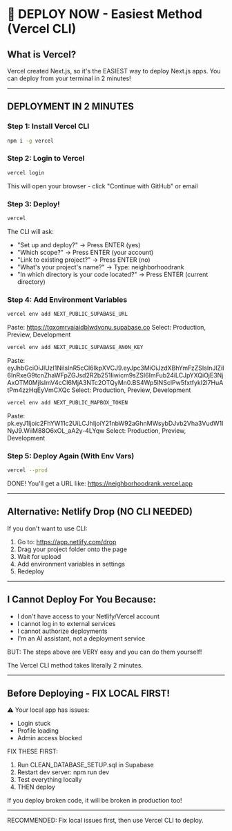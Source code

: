# 🚀 DEPLOY NOW - Easiest Method (Vercel CLI)

## What is Vercel?
Vercel created Next.js, so it's the EASIEST way to deploy Next.js apps.
You can deploy from your terminal in 2 minutes!

---

## DEPLOYMENT IN 2 MINUTES

### Step 1: Install Vercel CLI
```bash
npm i -g vercel
```

### Step 2: Login to Vercel
```bash
vercel login
```
This will open your browser - click "Continue with GitHub" or email

### Step 3: Deploy!
```bash
vercel
```

The CLI will ask:
- "Set up and deploy?" → Press ENTER (yes)
- "Which scope?" → Press ENTER (your account)
- "Link to existing project?" → Press ENTER (no)
- "What's your project's name?" → Type: neighborhoodrank
- "In which directory is your code located?" → Press ENTER (current directory)

### Step 4: Add Environment Variables
```bash
vercel env add NEXT_PUBLIC_SUPABASE_URL
```
Paste: https://tqxomrvaiaidblwdvonu.supabase.co
Select: Production, Preview, Development

```bash
vercel env add NEXT_PUBLIC_SUPABASE_ANON_KEY
```
Paste: eyJhbGciOiJIUzI1NiIsInR5cCI6IkpXVCJ9.eyJpc3MiOiJzdXBhYmFzZSIsInJlZiI6InRxeG9tcnZhaWFpZGJsd2R2b251Iiwicm9sZSI6ImFub24iLCJpYXQiOjE3NjAxOTM0MjIsImV4cCI6MjA3NTc2OTQyMn0.BS4Wp5lNSclPw5fxtfykI2l7HuAtPm4zzHqEyVmCXQc
Select: Production, Preview, Development

```bash
vercel env add NEXT_PUBLIC_MAPBOX_TOKEN
```
Paste: pk.eyJ1Ijoic2FhYW11c2UiLCJhIjoiY21nbW92aGhnMWsybDJvb2Vha3VudW1lNyJ9.WiiM88O6xOL_aA2y-4LYqw
Select: Production, Preview, Development

### Step 5: Deploy Again (With Env Vars)
```bash
vercel --prod
```

DONE! You'll get a URL like: https://neighborhoodrank.vercel.app

---

## Alternative: Netlify Drop (NO CLI NEEDED)

If you don't want to use CLI:

1. Go to: https://app.netlify.com/drop
2. Drag your project folder onto the page
3. Wait for upload
4. Add environment variables in settings
5. Redeploy

---

## I Cannot Deploy For You Because:

- I don't have access to your Netlify/Vercel account
- I cannot log in to external services
- I cannot authorize deployments
- I'm an AI assistant, not a deployment service

BUT: The steps above are VERY easy and you can do them yourself!

The Vercel CLI method takes literally 2 minutes.

---

## Before Deploying - FIX LOCAL FIRST!

⚠️ Your local app has issues:
- Login stuck
- Profile loading
- Admin access blocked

FIX THESE FIRST:
1. Run CLEAN_DATABASE_SETUP.sql in Supabase
2. Restart dev server: npm run dev  
3. Test everything locally
4. THEN deploy

If you deploy broken code, it will be broken in production too!

---

RECOMMENDED: Fix local issues first, then use Vercel CLI to deploy.

